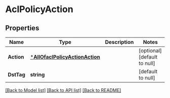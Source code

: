 # AclPolicyAction

## Properties
Name | Type | Description | Notes
------------ | ------------- | ------------- | -------------
**Action** | [***AllOfaclPolicyActionAction**](AllOfaclPolicyActionAction.md) |  | [optional] [default to null]
**DstTag** | **string** |  | [default to null]

[[Back to Model list]](../README.md#documentation-for-models) [[Back to API list]](../README.md#documentation-for-api-endpoints) [[Back to README]](../README.md)

